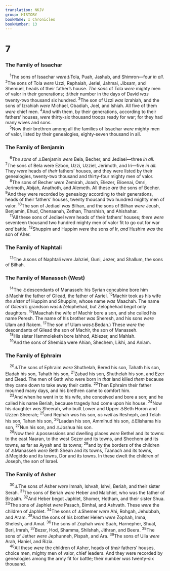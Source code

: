 ```yaml
---
translation: NKJV
group: HISTORY
bookName: I Chronicles 
bookNumber: 13
---
```


<div class="title"><h1>7</h1><h3>The Family of Issachar</h3></div>
<span class="verse 1su_7_1"> <sup>1</sup>The sons of Issachar <i>were</i><a data-toggle="tooltip" data-placement="bottom" title="Num. 26:23–25">⚓</a>Tola, Puah, Jashub, and Shimron—four <i>in</i> <i>all.</i></span>
<span class="verse 1su_7_2"><sup>2</sup>The sons of Tola <i>were</i> Uzzi, Rephaiah, Jeriel, Jahmai, Jibsam, and Shemuel, heads of their father’s house. <i>The</i> <i>sons</i> of Tola <i>were</i> mighty men of valor in their generations; <a data-toggle="tooltip" data-placement="bottom" title="2 Sam. 24:1–9; 1 Chr. 27:1">⚓</a>their number in the days of David <i>was</i> twenty-two thousand six hundred. </span>
<span class="verse 1su_7_3"><sup>3</sup>The son of Uzzi <i>was</i> Izrahiah, and the sons of Izrahiah <i>were</i> Michael, Obadiah, Joel, and Ishiah. All five of them <i>were</i> chief men. </span>
<span class="verse 1su_7_4"><sup>4</sup>And with them, by their generations, according to their fathers’ houses, <i>were</i> thirty-six thousand troops ready for war; for they had many wives and sons.<br/></span>
<span class="verse 1su_7_5"> <sup>5</sup>Now their brethren among all the families of Issachar <i>were</i> mighty men of valor, listed by their genealogies, eighty-seven thousand in all.<br/></span>
<div class="title"><h3>The Family of Benjamin</h3></div>
<span class="verse 1su_7_6"> <sup>6</sup><i>The</i> <i>sons</i> of <a data-toggle="tooltip" data-placement="bottom" title="Gen. 46:21; Num. 26:38–41; 1 Chr. 8:1">⚓</a>Benjamin <i>were</i> Bela, Becher, and Jediael—three <i>in</i> <i>all.</i></span>
<span class="verse 1su_7_7"><sup>7</sup>The sons of Bela were Ezbon, Uzzi, Uzziel, Jerimoth, and Iri—five <i>in</i> <i>all.</i> They <i>were</i> heads of <i>their</i> fathers’ houses, and they were listed by their genealogies, twenty-two thousand and thirty-four mighty men of valor.<br/></span>
<span class="verse 1su_7_8"> <sup>8</sup>The sons of Becher <i>were</i> Zemirah, Joash, Eliezer, Elioenai, Omri, Jerimoth, Abijah, Anathoth, and Alemeth. All these <i>are</i> the sons of Becher. </span>
<span class="verse 1su_7_9"><sup>9</sup>And they were recorded by genealogy according to their generations, heads of their fathers’ houses, twenty thousand two hundred mighty men of valor. </span>
<span class="verse 1su_7_10"><sup>10</sup>The son of Jediael <i>was</i> Bilhan, and the sons of Bilhan <i>were</i> Jeush, Benjamin, Ehud, Chenaanah, Zethan, Tharshish, and Ahishahar.<br/></span>
<span class="verse 1su_7_11"> <sup>11</sup>All these sons of Jediael <i>were</i> heads of their fathers’ houses; <i>there</i> <i>were</i> seventeen thousand two hundred mighty men of valor fit to go out for war <i>and</i> battle. </span>
<span class="verse 1su_7_12"><sup>12</sup>Shuppim and Huppim <i>were</i> the sons of Ir, <i>and</i> Hushim <i>was</i> the son of Aher.<br/></span>
<div class="title"><h3>The Family of Naphtali</h3></div>
<span class="verse 1su_7_13"> <sup>13</sup>The <a data-toggle="tooltip" data-placement="bottom" title="Num. 26:48–50">⚓</a>sons of Naphtali <i>were</i> Jahziel, Guni, Jezer, and Shallum, the sons of Bilhah.<br/></span>
<div class="title"><h3>The Family of Manasseh (West)</h3></div>
<span class="verse 1su_7_14"> <sup>14</sup>The <a data-toggle="tooltip" data-placement="bottom" title="Num. 26:29–34">⚓</a>descendants of Manasseh: his Syrian concubine bore him <a data-toggle="tooltip" data-placement="bottom" title="1 Chr. 2:21">⚓</a>Machir the father of Gilead, the father of Asriel. </span>
<span class="verse 1su_7_15"><sup>15</sup>Machir took as his wife <i>the</i> <i>sister</i> of Huppim and Shuppim, whose name <i>was</i> Maachah. The name of <i>Gilead’s</i> grandson <i>was</i><a data-toggle="tooltip" data-placement="bottom" title="Num. 26:30–33; 27:1">⚓</a>Zelophehad, but Zelophehad begot only daughters. </span>
<span class="verse 1su_7_16"><sup>16</sup>(Maachah the wife of Machir bore a son, and she called his name Peresh. The name of his brother <i>was</i> Sheresh, and his sons <i>were</i> Ulam and Rakem. </span>
<span class="verse 1su_7_17"><sup>17</sup>The son of Ulam <i>was</i><a data-toggle="tooltip" data-placement="bottom" title="1 Sam. 12:11">⚓</a>Bedan.) These <i>were</i> the descendants of Gilead the son of Machir, the son of Manasseh.<br/></span>
<span class="verse 1su_7_18"> <sup>18</sup>His sister Hammoleketh bore Ishhod, Abiezer, and Mahlah.<br/></span>
<span class="verse 1su_7_19"> <sup>19</sup>And the sons of Shemida were Ahian, Shechem, Likhi, and Aniam.<br/></span>
<div class="title"><h3>The Family of Ephraim</h3></div>
<span class="verse 1su_7_20"> <sup>20</sup><a data-toggle="tooltip" data-placement="bottom" title="Num. 26:35–37">⚓</a>The sons of Ephraim <i>were</i> Shuthelah, Bered his son, Tahath his son, Eladah his son, Tahath his son, </span>
<span class="verse 1su_7_21"><sup>21</sup>Zabad his son, Shuthelah his son, and Ezer and Elead. The men of Gath who were born in <i>that</i> land killed <i>them</i> because they came down to take away their cattle. </span>
<span class="verse 1su_7_22"><sup>22</sup>Then Ephraim their father mourned many days, and his brethren came to comfort him.<br/></span>
<span class="verse 1su_7_23"> <sup>23</sup>And when he went in to his wife, she conceived and bore a son; and he called his name Beriah, because tragedy had come upon his house. </span>
<span class="verse 1su_7_24"><sup>24</sup>Now his daughter <i>was</i> Sheerah, who built Lower and Upper <a data-toggle="tooltip" data-placement="bottom" title="Josh. 16:3, 5; 2 Chr. 8:5">⚓</a>Beth Horon and Uzzen Sheerah; </span>
<span class="verse 1su_7_25"><sup>25</sup>and Rephah <i>was</i> his son, <i>as</i> <i>well</i> as Resheph, and Telah his son, Tahan his son, </span>
<span class="verse 1su_7_26"><sup>26</sup>Laadan his son, Ammihud his son, <a data-toggle="tooltip" data-placement="bottom" title="Num. 10:22">⚓</a>Elishama his son, </span>
<span class="verse 1su_7_27"><sup>27</sup>Nun his son, and <a data-toggle="tooltip" data-placement="bottom" title="Ex. 17:9, 14; 24:13; 33:11">⚓</a>Joshua his son.<br/></span>
<span class="verse 1su_7_28"> <sup>28</sup>Now their <a data-toggle="tooltip" data-placement="bottom" title="Josh. 16:1–10">⚓</a>possessions and dwelling places <i>were</i> Bethel and its towns: to the east Naaran, to the west Gezer and its towns, and Shechem and its towns, as far as Ayyah and its towns; </span>
<span class="verse 1su_7_29"><sup>29</sup>and by the borders of the children of <a data-toggle="tooltip" data-placement="bottom" title="Gen. 41:51; Josh. 17:7">⚓</a>Manasseh <i>were</i> Beth Shean and its towns, Taanach and its towns, <a data-toggle="tooltip" data-placement="bottom" title="Josh. 17:11">⚓</a>Megiddo and its towns, Dor and its towns. In these dwelt the children of Joseph, the son of Israel.<br/></span>
<div class="title"><h3>The Family of Asher</h3></div>
<span class="verse 1su_7_30"> <sup>30</sup><a data-toggle="tooltip" data-placement="bottom" title="Gen. 46:17; Num. 26:44–47">⚓</a>The sons of Asher <i>were</i> Imnah, Ishvah, Ishvi, Beriah, and their sister Serah. </span>
<span class="verse 1su_7_31"><sup>31</sup>The sons of Beriah <i>were</i> Heber and Malchiel, who was the father of Birzaith. </span>
<span class="verse 1su_7_32"><sup>32</sup>And Heber begot Japhlet, Shomer, Hotham, and their sister Shua. </span>
<span class="verse 1su_7_33"><sup>33</sup>The sons of Japhlet <i>were</i> Pasach, Bimhal, and Ashvath. These <i>were</i> the children of Japhlet. </span>
<span class="verse 1su_7_34"><sup>34</sup>The sons of <a data-toggle="tooltip" data-placement="bottom" title="1 Chr. 7:32">⚓</a>Shemer <i>were</i> Ahi, Rohgah, Jehubbah, and Aram. </span>
<span class="verse 1su_7_35"><sup>35</sup>And the sons of his brother Helem <i>were</i> Zophah, Imna, Shelesh, and Amal. </span>
<span class="verse 1su_7_36"><sup>36</sup>The sons of Zophah <i>were</i> Suah, Harnepher, Shual, Beri, Imrah, </span>
<span class="verse 1su_7_37"><sup>37</sup>Bezer, Hod, Shamma, Shilshah, Jithran, and Beera. </span>
<span class="verse 1su_7_38"><sup>38</sup>The sons of Jether <i>were</i> Jephunneh, Pispah, and Ara. </span>
<span class="verse 1su_7_39"><sup>39</sup>The sons of Ulla <i>were</i> Arah, Haniel, and Rizia.<br/></span>
<span class="verse 1su_7_40"> <sup>40</sup>All these <i>were</i> the children of Asher, heads of <i>their</i> fathers’ houses, choice men, mighty men of valor, chief leaders. And they were recorded by genealogies among the army fit for battle; their number <i>was</i> twenty-six thousand.<br/></span>
